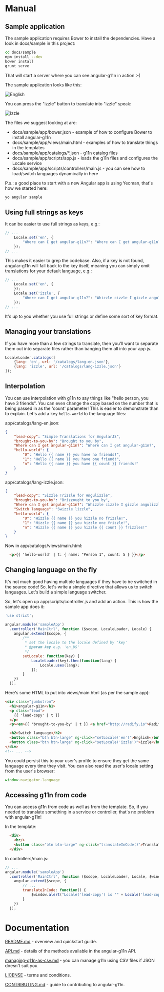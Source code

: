 # Manual

## Sample application

The sample application requires Bower to install the dependencies. Have a look in docs/sample in this project:

```bash
cd docs/sample
npm install --dev
bower install
grunt serve
```

That will start a server where you can see angular-g11n in action :-)

The sample application looks like this:

![English](img/eng.png)

You can press the "izzle" button to translate into "izzle" speak:

![Izzle](img/izzle.png)

The files we suggest looking at are:

* docs/sample/app/bower.json - example of how to configure Bower to install angular-g11n
* docs/sample/app/views/main.html - examples of how to translate things in the templates
* docs/sample/app/catalogs/*.json - g11n catalog files
* docs/sample/app/scripts/app.js - loads the g11n files and configures the Locale service
* docs/sample/app/scripts/controllers/main.js - you can see how to load/switch languages dynamically in here

P.s.: a good place to start with a new Angular app is using Yeoman, that's how we started here:

```bash
yo angular sample
```

## Using full strings as keys

It can be easier to use full strings as keys, e.g.:

```javascript
// ...
    Locale.set('en', {
        "Where can I get angular-g11n?": "Where can I get angular-g11n?"
    });
// ...
```

This makes it easier to grep the codebase. Also, if a key is not found, angular-g11n will fall back to the key itself, meaning you can simply omit translations for your default language, e.g.:

```javascript
// ...
    Locale.set('en', {
    });
    Locale.set('izzle', {
        "Where can I get angular-g11n?": "Whizzle cizzle I gizzle angulizzle"
    });
// ...
```

It's up to you whether you use full strings or define some sort of key format.

## Managing your translations

If you have more than a few strings to translate, then you'll want to separate them out into separate files rather than banging them all into your app.js.

```javascript
LocaleLoader.catalogs([
    {lang: 'en', url: '/catalogs/lang-en.json'},
    {lang: 'izzle', url: '/catalogs/lang-izzle.json'}
]);
```

## Interpolation

You can use interpolation with g11n to say things like "hello person, you have 3 friends". You can even change the copy based on the number that is being passed in as the 'count' parameter! This is easier to demonstrate than to explain. Let's add a key `hello-world` to the language files:

app/catalogs/lang-en.json:

```json
{
    "lead-copy": "Simple Translations for AngularJS",
    "brought-to-you-by": "Brought to you by",
    "Where can I get angular-g11n?": "Where can I get angular-g11n?",
    "hello-world": {
        "0": "Hello {{ name }} you have no friends!",
        "1": "Hello {{ name }} you have one friend!",
        "n": "Hello {{ name }} you have {{ count }} friends!"
    }
}
```

app/catalogs/lang-izzle.json:

```json
{
    "lead-copy": "Sizzle Trizzle for Angulizzle",
    "brought-to-you-by": "Brizzought to you by",
    "Where can I get angular-g11n?": "Whizzle cizzle I gizzle angulizzle",
    "Switch language": "Swizzle lizzle",
    "hello-world": {
        "0": "Hizzle {{ name }} you hizzle no frizzle!",
        "1": "Hizzle {{ name }} you hizzle one frizzle!",
        "n": "Hizzle {{ name }} you hizzle {{ count }} frizzles!"
    }
}
```

Now in app/catalogs/views/main.html:

```html
  <p>{{ 'hello-world' | t: { name: "Person 1", count: 5 } }}</p>
```

## Changing language on the fly

It's not much good having multiple languages if they have to be switched in the source code! So, let's write a simple directive that allows us to switch languages. Let's build a simple language switcher.

So, let's open up app/scripts/controller.js and add an action. This is how the sample app does it:

```javascript
'use strict';

angular.module('sampleApp')
  .controller('MainCtrl', function ($scope, LocaleLoader, Locale) {
    angular.extend($scope, {
        /**
         * set the locale to the locale defined by 'key'
         * @param key e.g. 'en_US'
         */
        setLocale: function(key) {
            LocaleLoader(key).then(function(lang) {
                Locale.uses(lang);
            });
        }
    })
  });
```

Here's some HTML to put into views/main.html (as per the sample app):

```html
<div class="jumbotron">
  <h1>angular-g11n</h1>
  <p class="lead">
    {{ 'lead-copy' | t }}
  </p>
  <p><em>{{ 'brought-to-you-by' | t }} <a href="http://radify.io">Radify</a></em></p>

  <h2>Switch language</h2>
  <button class="btn btn-large" ng-click="setLocale('en')">English</button>
  <button class="btn btn-large" ng-click="setLocale('izzle')">izzle</button>
</div>
<!-- ... -->
```

You could persist this to your user's profile to ensure they get the same language every time they visit. You can also read the user's locale setting from the user's browser:

```javascript
window.navigator.language
```

## Accessing g11n from code

You can access g11n from code as well as from the template. So, if you needed to translate something in a service or controller, that's no problem with angular-g11n!

In the template:

```html
  <div>
    <br/>
    <button class="btn btn-large" ng-click="translateInCode()">Translate in code</button>
  </div>
```

In controllers/main.js:

```javascript
// ...
angular.module('sampleApp')
  .controller('MainCtrl', function ($scope, LocaleLoader, Locale, $window) {
    angular.extend($scope, {
        // ...
        translateInCode: function() {
            $window.alert("Locale('lead-copy') is '" + Locale('lead-copy') + "'");
        }
    })
  });
```

# Documentation

[README.md](../README.md) - overview and quickstart guide.

[API.md](API.md) - details of the methods available in the angular-g11n API.

[managing-g11n-as-csv.md](managing-g11n-as-csv.md) - you can manage g11n using CSV files if JSON doesn't suit you.

[LICENSE](../LICENSE) - terms and conditions.

[CONTRIBUTING.md](../CONTRIBUTING.md) - guide to contributing to angular-g11n.